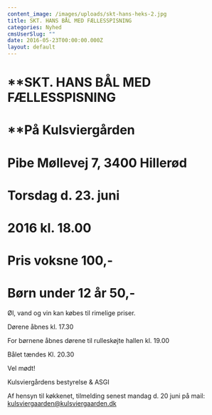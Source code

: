 ```yaml
---
content_image: /images/uploads/skt-hans-heks-2.jpg
title: SKT. HANS BÅL MED FÆLLESSPISNING
categories: Nyhed
cmsUserSlug: ""
date: 2016-05-23T00:00:00.000Z
layout: default
---
```


# **SKT. HANS BÅL MED FÆLLESSPISNING 



# ****På Kulsviergården**

#  **Pibe Møllevej 7, 3400 Hillerød** 

# **Torsdag d. 23. juni**

# **2016 kl. 18.00**

# **Pris voksne 100,-**

# **Børn under 12 år 50,-**


Øl, vand og vin kan købes til
rimelige priser.


Dørene åbnes kl. 17.30

              
For børnene åbnes dørene til rulleskøjte hallen kl. 19.00


Bålet tændes Kl. 20.30 

Vel mødt!


Kulsviergårdens bestyrelse & ASGI

Af hensyn til køkkenet, tilmelding senest mandag d. 20
juni på mail: <a href="mailto:kulsviergaarden@kulsviergaarden.dk">kulsviergaarden@kulsviergaarden.dk

